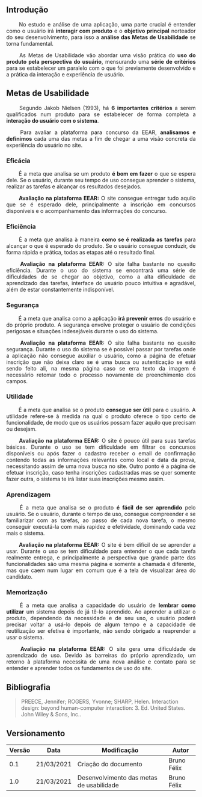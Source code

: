 ## Introdução

<p style="text-align: justify;">&emsp;&emsp; 
No estudo e análise de uma aplicação, uma parte crucial é entender como o usuário irá <strong>interagir com produto</strong> e o <strong>objetivo principal</strong> norteador do seu desenvolvimento, para isso a <strong>análise das Metas de Usabilidade</strong> se torna fundamental.
</p>

<p style="text-align: justify;">&emsp;&emsp; 
As Metas de Usabilidade vão abordar uma visão prática do <strong>uso do produto pela perspectiva do usuário</strong>, mensurando uma <strong>série de critérios</strong> para se estabelecer um paralelo com o que foi previamente desenvolvido e a prática da interação e experiência de usuário.
</p>

## Metas de Usabilidade

<p style="text-align: justify;">&emsp;&emsp; 
Segundo Jakob Nielsen (1993), há <strong>6 importantes critérios</strong> a serem qualificados num produto para se estabelecer de forma completa a <strong>interação do usuário com o sistema</strong>.
</p>
<p style="text-align: justify;">&emsp;&emsp; 
Para avaliar a plataforma para concurso da EEAR, <strong>analisamos e definimos</strong> cada uma das metas a fim de chegar a uma visão concreta da experiência do usuário no site.
</p>

### Eficácia

<p style="text-align: justify;">&emsp;&emsp; 
É a meta que analisa se um produto <strong>é bom em fazer</strong> o que se espera dele. Se o usuário, durante seu tempo de uso consegue aprender o sistema, realizar as tarefas e alcançar os resultados desejados.
</p>
<p style="text-align: justify;">&emsp;&emsp; 
<strong>Avaliação na plataforma EEAR:</strong> O site consegue entregar tudo aquilo que se é esperado dele, principalmente a inscrição em concursos disponíveis e o acompanhamento das informações do concurso.
</p>

### Eficiência

<p style="text-align: justify;">&emsp;&emsp; 
É a meta que analisa à maneira <strong>como se é realizada as tarefas</strong> para alcançar o que é esperado do produto. Se o usuário consegue conduzir, de forma rápida e prática, todas as etapas até o resultado final.
</p>
<p style="text-align: justify;">&emsp;&emsp; 
<strong>Avaliação na plataforma EEAR:</strong> O site falha bastante no quesito eficiência. Durante o uso do sistema se encontrará uma série de dificuldades de se chegar ao objetivo, como a alta dificuldade de aprendizado das tarefas, interface do usuário pouco intuitiva e agradável, além de estar constantemente indisponível.
</p>

### Segurança

<p style="text-align: justify;">&emsp;&emsp; 
É a meta que analisa como a aplicação <strong>irá prevenir erros</strong> do usuário e do próprio produto. A segurança envolve proteger o usuário de condições perigosas e situações indesejáveis durante o uso do sistema.
</p>
<p style="text-align: justify;">&emsp;&emsp; 
<strong>Avaliação na plataforma EEAR:</strong> O site falha bastante no quesito segurança. Durante o uso do sistema se é possível passar por tarefas onde a aplicação não consegue auxiliar o usuário, como a página de efetuar inscrição que não deixa claro se é uma busca ou autenticação se está sendo feito ali, na mesma página caso se erra texto da imagem é necessário retomar todo o processo novamente de preenchimento dos campos.
</p>

### Utilidade

<p style="text-align: justify;">&emsp;&emsp; 
É a meta que analisa se o produto <strong>consegue ser útil</strong> para o usuário. A utilidade refere-se à medida na qual o produto oferece o tipo certo de funcionalidade, de modo que os usuários possam fazer aquilo que precisam ou desejam.
</p>
<p style="text-align: justify;">&emsp;&emsp; 
<strong>Avaliação na plataforma EEAR:</strong> O site é pouco útil para suas tarefas básicas. Durante o uso se tem dificuldade em filtrar os concursos disponíveis ou após fazer o cadastro receber o email de confirmação contendo todas as informações relevantes como local e data da prova, necessitando assim de uma nova busca no site. Outro ponto é a página de efetuar inscrição, caso tenha inscrições cadastradas mas se quer somente fazer outra, o sistema te irá listar suas inscrições mesmo assim.
</p>

### Aprendizagem

<p style="text-align: justify;">&emsp;&emsp; 
É a meta que analisa se o produto <strong>é fácil de ser aprendido</strong> pelo usuário. Se o usuário, durante o tempo de uso, consegue compreender e se familiarizar com as tarefas, ao passo de cada nova tarefa, o mesmo conseguir executá-la com mais rapidez e efetividade, dominando cada vez mais o sistema.
</p>
<p style="text-align: justify;">&emsp;&emsp; 
<strong>Avaliação na plataforma EEAR:</strong> O site é bem difícil de se aprender a usar. Durante o uso se tem dificuldade para entender o que cada tarefa realmente entrega, e principalmente a perspectiva que grande parte das funcionalidades são uma mesma página e somente a chamada é diferente, mas que caem num lugar em comum que é a tela de visualizar área do candidato.
</p>

### Memorização

<p style="text-align: justify;">&emsp;&emsp; 
É a meta que analisa a capacidade do usuário de <strong>lembrar como utilizar</strong> um sistema depois de já tê-lo aprendido. Ao aprender a utilizar o produto, dependendo da necessidade e de seu uso, o usuário poderá precisar voltar a usá-lo depois de algum tempo e a capacidade de reutilização ser efetiva é importante, não sendo obrigado a reaprender a usar o sistema.
</p>
<p style="text-align: justify;">&emsp;&emsp; 
<strong>Avaliação na plataforma EEAR:</strong> O site gera uma dificuldade de aprendizado de uso. Devido às barreiras do próprio aprendizado, um retorno à plataforma necessita de uma nova análise e contato para se entender e aprender todos os fundamentos de uso do site.
</p>


## Bibliografia
> PREECE, Jennifer; ROGERS, Yvonne; SHARP, Helen. Interaction design: beyond human-computer interaction: 3. Ed. United States. John Wiley & Sons, Inc.</i>.


## Versionamento
| Versão | Data | Modificação | Autor |
|--|--|--|--|
| 0.1 | 21/03/2021 | Criação do documento | Bruno Félix |
| 1.0 | 21/03/2021 | Desenvolvimento das metas de usabilidade | Bruno Félix |